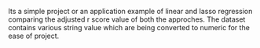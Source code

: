 Its a simple project or an application example of linear and lasso regression comparing the adjusted r score value of both the approches.
The dataset contains various string value which are being converted to numeric for the ease of project.
